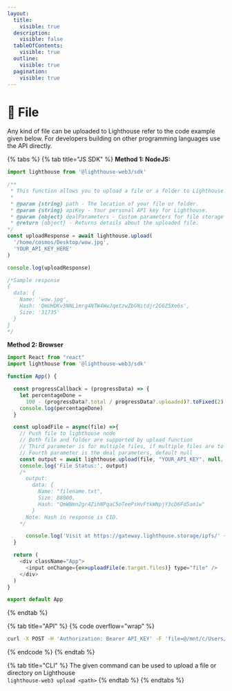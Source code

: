 ```yaml
---
layout:
  title:
    visible: true
  description:
    visible: false
  tableOfContents:
    visible: true
  outline:
    visible: true
  pagination:
    visible: true
---
```


# 📁 File

Any kind of file can be uploaded to Lighthouse refer to the code example given below. For developers building on other programming languages use the API directly.

{% tabs %}
{% tab title="JS SDK" %}
**Method 1: NodeJS:**

```javascript
import lighthouse from '@lighthouse-web3/sdk'

/**
 * This function allows you to upload a file or a folder to Lighthouse.
 * 
 * @param {string} path - The location of your file or folder.
 * @param {string} apiKey - Your personal API key for Lighthouse.
 * @param {object} dealParameters - Custom parameters for file storage deals(check FVM section).
 * @return {object} - Returns details about the uploaded file.
*/
const uploadResponse = await lighthouse.upload(
  '/home/cosmos/Desktop/wow.jpg', 
  'YOUR_API_KEY_HERE'
)

console.log(uploadResponse)

/*Sample response
{
  data: {
    Name: 'wow.jpg',
    Hash: 'QmUHDKv3NNL1mrg4NTW4WwJqetzwZbGNitdjr2G6Z5Xe6s',
    Size: '31735'
  }
}
*/
```

**Method 2: Browser**

```javascript
import React from "react"
import lighthouse from '@lighthouse-web3/sdk'

function App() {

  const progressCallback = (progressData) => {
    let percentageDone =
      100 - (progressData?.total / progressData?.uploaded)?.toFixed(2)
    console.log(percentageDone)
  }

  const uploadFile = async(file) =>{
    // Push file to lighthouse node
    // Both file and folder are supported by upload function
    // Third parameter is for multiple files, if multiple files are to be uploaded at once make it true
    // Fourth parameter is the deal parameters, default null
    const output = await lighthouse.upload(file, "YOUR_API_KEY", null, progressCallback)
    console.log('File Status:', output)
    /*
      output:
        data: {
          Name: "filename.txt",
          Size: 88000,
          Hash: "QmWNmn2gr4ZihNPqaC5oTeePsHvFtkWNpjY3cD6Fd5am1w"
        }
      Note: Hash in response is CID.
    */

      console.log('Visit at https://gateway.lighthouse.storage/ipfs/' + output.data.Hash)
  }

  return (
    <div className="App">
      <input onChange={e=>uploadFile(e.target.files)} type="file" />
    </div>
  )
}

export default App
```
{% endtab %}

{% tab title="API" %}
{% code overflow="wrap" %}
```bash
curl -X POST -H 'Authorization: Bearer API_KEY' -F 'file=@/mnt/c/Users/ravis/Desktop/unnamed.jpeg' 'https://node.lighthouse.storage/api/v0/add'
```
{% endcode %}
{% endtab %}

{% tab title="CLI" %}
The given command can be used to upload a file or directory on Lighthouse\
`lighthouse-web3 upload <path>`
{% endtab %}
{% endtabs %}

